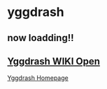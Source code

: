# yggdrash

## now loadding!!

## [Yggdrash WIKI Open](wiki)

[Yggdrash Homepage](https://yggdrash.io)
